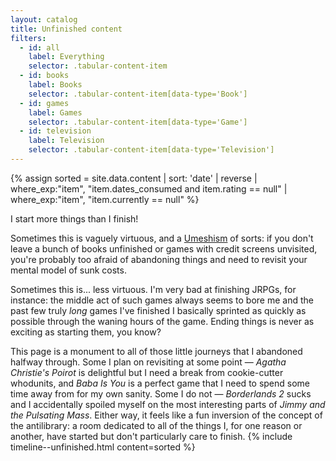 ```yaml
---
layout: catalog
title: Unfinished content
filters:
  - id: all
    label: Everything
    selector: .tabular-content-item
  - id: books
    label: Books
    selector: .tabular-content-item[data-type='Book']
  - id: games
    label: Games
    selector: .tabular-content-item[data-type='Game']
  - id: television
    label: Television
    selector: .tabular-content-item[data-type='Television']
---
```


{% assign sorted = 
     site.data.content | 
       sort: 'date' | 
       reverse | 
       where_exp:"item", "item.dates_consumed and item.rating == null" | 
       where_exp:"item", "item.currently == null" 
%}

I start more things than I finish!

Sometimes this is vaguely virtuous, and a [Umeshism](http://arcanesentiment.blogspot.com/2010/01/umeshism.html) of sorts: if you don't leave a bunch of books unfinished or games with credit screens unvisited, you're probably too afraid of abandoning things and need to revisit your mental model of sunk costs.

Sometimes this is... less virtuous. I'm very bad at finishing JRPGs, for instance: the middle act of such games always seems to bore me and the past few truly _long_ games I've finished I basically sprinted as quickly as possible through the waning hours of the game. Ending things is never as exciting as starting them, you know?

This page is a monument to all of those little journeys that I abandoned halfway through. Some I plan on revisiting at some point — _Agatha Christie's Poirot_ is delightful but I need a break from cookie-cutter whodunits, and _Baba Is You_ is a perfect game that I need to spend some time away from for my own sanity. Some I do not — _Borderlands 2_ sucks and I accidentally spoiled myself on the most interesting parts of  _Jimmy and the Pulsating Mass_. Either way, it feels like a fun inversion of the concept of the antilibrary: a room dedicated to all of the things I, for one reason or another, have started but don't particularly care to finish.
{% include timeline--unfinished.html content=sorted %}